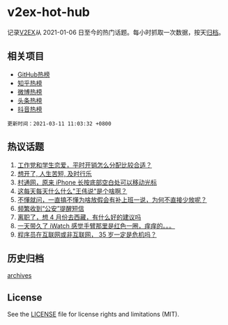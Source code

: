 # v2ex-hot-hub

 记录[V2EX](https://www.v2ex.com/)从 2021-01-06 日至今的热门话题。每小时抓取一次数据，按天[归档](archives)。
 
 ## 相关项目

- [GitHub热榜](https://github.com/lonnyzhang423/github-hot-hub)
- [知乎热榜](https://github.com/lonnyzhang423/zhihu-hot-hub)
- [微博热榜](https://github.com/lonnyzhang423/weibo-hot-hub)
- [头条热榜](https://github.com/lonnyzhang423/toutiao-hot-hub)
- [抖音热榜](https://github.com/lonnyzhang423/douyin-hot-hub)


 `更新时间：2021-03-11 11:03:32 +0800`

## 热议话题

1. [工作党和学生恋爱，平时开销怎么分配比较合适？](https://www.v2ex.com/t/760469)
1. [想开了, 人生苦短, 及时行乐](https://www.v2ex.com/t/760366)
1. [村通网，原来 iPhone 长按底部空白处可以移动光标](https://www.v2ex.com/t/760275)
1. [这每天每天什么什么"王伟说"是个啥啊？](https://www.v2ex.com/t/760532)
1. [不懂就问，一直搞不懂为啥放假会有补上班一说，为何不直接少放呢？](https://www.v2ex.com/t/760315)
1. [频繁收到“公安”提醒短信](https://www.v2ex.com/t/760278)
1. [离职了，想 4 月份去西藏，有什么好的建议吗](https://www.v2ex.com/t/760361)
1. [一天带久了 iWatch 感觉手臂那里是红色一圈，痒痒的。。。](https://www.v2ex.com/t/760286)
1. [程序员在互联网或非互联网， 35 岁一定是危机吗？](https://www.v2ex.com/t/760257)

## 历史归档

[archives](archives)

## License

See the [LICENSE](LICENSE) file for license rights and limitations (MIT).
